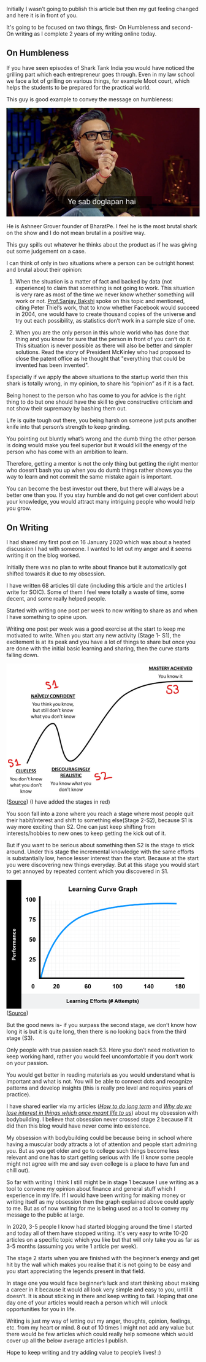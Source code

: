 Initially I wasn’t going to publish this article but then my gut feeling changed and here it is in front of you.

It's going to be focused on two things, first- On Humbleness and second- On writing as I complete 2 years of my writing online today.

## On Humbleness

If you have seen episodes of Shark Tank India you would have noticed the grilling part which each entrepreneur goes through. Even in my law school we face a lot of grilling on various things, for example Moot court, which helps the students to be prepared for the practical world.

This guy is good example to convey the message on humbleness:

![doglapan](/assets/doglapan.png)

He is Ashneer Grover founder of BharatPe. I feel he is the most brutal shark on the show and I do not mean brutal in a positive way.

This guy spills out whatever he thinks about the product as if he was giving out some judgement on a case.

I can think of only in two situations where a person can be outright honest and brutal about their opinion:

1. When the situation is a matter of fact and backed by data (not experience) to claim that something is not going to work. This situation is very rare as most of the time we never know whether something will work or not. [Prof.Sanjay Bakshi](https://twitter.com/badola_arjun/status/1330035210226950145) spoke on this topic and mentioned, citing Peter Thiel’s work, that to know whether Facebook would succeed in 2004, one would have to create thousand copies of the universe and try out each possibility, as statistics don’t work in a sample size of one.

2. When you are the only person in this whole world who has done that thing and you know for sure that the person in front of you can’t do it. This situation is never possible as there will also be better and simpler solutions. Read the story of President McKinley who had proposed to close the patent office as he thought that "everything that could be invented has been invented".

Especially if we apply the above situations to the startup world then this shark is totally wrong, in my opinion, to share his “opinion” as if it is a fact.

Being honest to the person who has come to you for advice is the right thing to do but one should have the skill to give constructive criticism and not show their supremacy by bashing them out.

Life is quite tough out there, you being harsh on someone just puts another knife into that person’s strength to keep grinding.

You pointing out bluntly what’s wrong and the dumb thing the other person is doing would make you feel superior but it would kill the energy of the person who has come with an ambition to learn.

Therefore, getting a mentor is not the only thing but getting the right mentor who doesn’t bash you up when you do dumb things rather shows you the way to learn and not commit the same mistake again is important.

You can become the best investor out there, but there will always be a better one than you. If you stay humble and do not get over confident about your knowledge, you would attract many intriguing people who would help you grow.

## On Writing

I had shared my first post on 16 January 2020 which was about a heated discussion I had with someone. I wanted to let out my anger and it seems writing it on the blog worked.

Initially there was no plan to write about finance but it automatically got shifted towards it due to my obsession.

I have written 68 articles till date (including this article and the articles I write for SOIC). Some of them I feel were totally a waste of time, some decent, and some really helped people.

Started with writing one post per week to now writing to share as and when I have something to opine upon.

Writing one post per week was a good exercise at the start to keep me motivated to write. When you start any new activity (Stage 1- S1), the excitement is at its peak and you have a lot of things to share but once you are done with the initial basic learning and sharing, then the curve starts falling down. 

![stages](/assets/stages.jpg)
([Source](https://medium.com/trafficandcopy/the-learning-curve-is-killer-be-aware-of-it-31404ce0d398)) (I have added the stages in red)

You soon fall into a zone where you reach a stage where most people quit their habit/interest and shift to something else(Stage 2-S2), because S1 is way more exciting than S2. One can just keep shifting from interests/hobbies to new ones to keep getting the kick out of it.

But if you want to be serious about something then S2 is the stage to stick around. Under this stage the incremental knowledge with the same efforts is substantially low, hence lesser interest than the start. Because at the start you were discovering new things everyday. But at this stage you would start to get annoyed by repeated content which you discovered in S1.

![learningcurve](/assets/learningcurve.png)
([Source](https://www.valamis.com/hub/learning-curve))

But the good news is- if you surpass the second stage, we don’t know how long it is but it is quite long, then there is no looking back from the third stage (S3).

Only people with true passion reach S3. Here you don’t need motivation to keep working hard, rather you would feel uncomfortable if you don’t work on your passion.

You would get better in reading materials as you would understand what is important and what is not. You will be able to connect dots and recognize patterns and develop insights (this is really pro level and requires years of practice).

I have shared earlier via my articles ([_How to do long term_](http://arjunbadola.blog/How-to-do-Long-Term-(Non-finance)/) and [_Why do we lose interest in things which once meant life to us_](http://arjunbadola.blog/Why-Do-We-Lose-Interest-In-Things-Which-Once-Meant-Life-To-Us/)) about my obsession with bodybuilding. I believe that obsession never crossed stage 2 because if it did then this blog would have never come into existence.

My obsession with bodybuilding could be because being in school where having a muscular body attracts a lot of attention and people start admiring you. But as you get older and go to college such things become less relevant and one has to start getting serious with life (I know some people might not agree with me and say even college is a place to have fun and chill out).

So far with writing I think I still might be in stage 1 because I use writing as a tool to convene my opinion about finance and general stuff which I experience in my life. If I would have been writing for making money or writing itself as my obsession then the graph explained above could apply to me. But as of now writing for me is being used as a tool to convey my message to the public at large.

In 2020, 3-5 people I know had started blogging around the time I started and today all of them have stopped writing. It's very easy to write 10-20 articles on a specific topic which you like but that will only take you as far as 3-5 months (assuming you write 1 article per week).

The stage 2 starts when you are finished with the beginner’s energy and get hit by the wall which makes you realise that it is not going to be easy and you start appreciating the legends present in that field.

In stage one you would face beginner’s luck and start thinking about making a career in it because it would all look very simple and easy to you, until it doesn’t. It is about sticking in there and keep writing to fail. Hoping that one day one of your articles would reach a person which will unlock opportunities for you in life.

Writing is just my way of letting out my anger, thoughts, opinion, feelings, etc. from my heart or mind. 8 out of 10 times I might not add any value but there would be few articles which could really help someone which would cover up all the below average articles I publish.

Hope to keep writing and try adding value to people’s lives! :)
